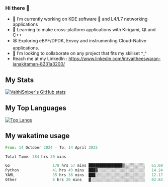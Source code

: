 ### Hi there 👋

- 🔭 I’m currently working on KDE software 💓 and L4/L7 networking applications 
- 📖 Learning to make cross-platform applications with Kirigami, Qt and C++
- 🕸️ Exploring eBPF/DPDK, Envoy and instrumenting Cloud-Native applications. 
- 👯 I’m looking to collaborate on any project that fits my skillset ^_^
- Reach me at my LinkedIn : https://www.linkedin.com/in/vaitheeswaran-janakiraman-8231a3200/

## My Stats
[![VaithiSniper's GitHub stats](https://github-readme-stats.vercel.app/api?username=VaithiSniper&hide=stars&theme=radical)](https://github.com/anuraghazra/github-readme-stats)

## My Top Languages

[![Top Langs](https://github-readme-stats.vercel.app/api/top-langs/?username=VaithiSniper&layout=compact)](https://github.com/anuraghazra/github-readme-stats)

## My wakatime usage

<!--START_SECTION:waka-->

```rust
From: 14 October 2024 - To: 14 April 2025

Total Time: 284 hrs 39 mins

Go                   178 hrs 57 mins ███████████████▒░░░░░░░░░   61.08 %
Python               41 hrs 43 mins  ███▓░░░░░░░░░░░░░░░░░░░░░   14.24 %
YAML                 35 hrs 38 mins  ███░░░░░░░░░░░░░░░░░░░░░░   12.17 %
Other                8 hrs 20 mins   ▓░░░░░░░░░░░░░░░░░░░░░░░░   02.84 %
```

<!--END_SECTION:waka-->
